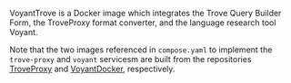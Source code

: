 VoyantTrove is a Docker image which integrates the Trove Query Builder Form, the TroveProxy format converter, and the language research tool Voyant.

Note that the two images referenced in `compose.yaml` to implement the `trove-proxy` and `voyant` servicesm are built from the repositories [TroveProxy](https://github.com/Conal-Tuohy/TroveProxy) and [VoyantDocker](https://github.com/Conal-Tuohy/VoyantDocker), respectively.
